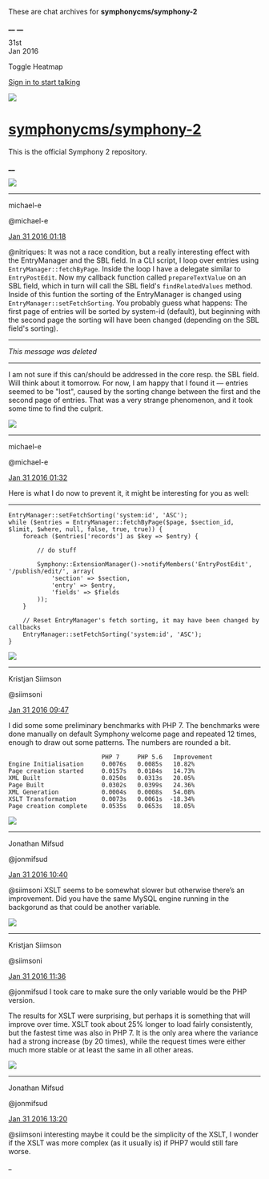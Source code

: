 These are chat archives for **symphonycms/symphony-2**

[__](/symphonycms/symphony-2/archives/2016/02/01)
[__](/symphonycms/symphony-2/archives/2016/01/30)

31st  
Jan 2016

Toggle Heatmap

[Sign in to start talking](/login?action=login&button=archive-login)

![](https://avatars-02.gitter.im/group/iv/3/57542c45c43b8c601977197e?s=48)

#  [symphonycms/symphony-2](/symphonycms/symphony-2)

This is the official Symphony 2 repository.

[ __ ](/orgs/symphonycms/rooms "More symphonycms rooms" )

![](https://avatars2.githubusercontent.com/u/40072?v=3&s=30)

__ __

michael-e

@michael-e

[Jan 31 2016
01:18](https://gitter.im/symphonycms/symphony-2?at=56ad60edc54bc2bf180d0a5f ""
)

@nitriques: It was not a race condition, but a really interesting effect with
the EntryManager and the SBL field. In a CLI script, I loop over entries using
`EntryManager::fetchByPage`. Inside the loop I have a delegate similar to
`EntryPostEdit`. Now my callback function called `prepareTextValue` on an SBL
field, which in turn will call the SBL field's `findRelatedValues` method.
Inside of this funtion the sorting of the EntryManager is changed using
`EntryManager::setFetchSorting`. You probably guess what happens: The first
page of entries will be sorted by system-id (default), but beginning with the
second page the sorting will have been changed (depending on the SBL field's
sorting).

__ __

_This message was deleted_

__ __

I am not sure if this can/should be addressed in the core resp. the SBL field.
Will think about it tomorrow. For now, I am happy that I found it — entries
seemed to be "lost", caused by the sorting change between the first and the
second page of entries. That was a very strange phenomenon, and it took some
time to find the culprit.

![](https://avatars2.githubusercontent.com/u/40072?v=3&s=30)

__ __

michael-e

@michael-e

[Jan 31 2016
01:32](https://gitter.im/symphonycms/symphony-2?at=56ad6419586242210ae08b82 ""
)

Here is what I do now to prevent it, it might be interesting for you as well:

__ __

    
    
    EntryManager::setFetchSorting('system:id', 'ASC');
    while ($entries = EntryManager::fetchByPage($page, $section_id, $limit, $where, null, false, true, true)) {
        foreach ($entries['records'] as $key => $entry) {
    
            // do stuff
    
            Symphony::ExtensionManager()->notifyMembers('EntryPostEdit', '/publish/edit/', array(
                'section' => $section,
                'entry' => $entry,
                'fields' => $fields
            ));
        }
    
        // Reset EntryManager's fetch sorting, it may have been changed by callbacks
        EntryManager::setFetchSorting('system:id', 'ASC');
    }

![](https://avatars2.githubusercontent.com/u/1738636?v=3&s=30)

__ __

Kristjan Siimson

@siimsoni

[Jan 31 2016
09:47](https://gitter.im/symphonycms/symphony-2?at=56add82edc33b33c7548e8d7 ""
)

I did some some preliminary benchmarks with PHP 7. The benchmarks were done
manually on default Symphony welcome page and repeated 12 times, enough to
draw out some patterns. The numbers are rounded a bit.

    
    
                              PHP 7     PHP 5.6   Improvement    
    Engine Initialisation     0.0076s   0.0085s   10.82%
    Page creation started     0.0157s   0.0184s   14.73%
    XML Built                 0.0250s   0.0313s   20.05%
    Page Built                0.0302s   0.0399s   24.36%
    XML Generation            0.0004s   0.0008s   54.08%
    XSLT Transformation       0.0073s   0.0061s  -18.34%
    Page creation complete    0.0535s   0.0653s   18.05%

![](https://avatars1.githubusercontent.com/u/859775?v=3&s=30)

__ __

Jonathan Mifsud

@jonmifsud

[Jan 31 2016
10:40](https://gitter.im/symphonycms/symphony-2?at=56ade4818fbaf4220afa5e65 ""
)

@siimsoni XSLT seems to be somewhat slower but otherwise there’s an
improvement. Did you have the same MySQL engine running in the backgorund as
that could be another variable.

![](https://avatars2.githubusercontent.com/u/1738636?v=3&s=30)

__ __

Kristjan Siimson

@siimsoni

[Jan 31 2016
11:36](https://gitter.im/symphonycms/symphony-2?at=56adf1aeeaf741c118d5ee98 ""
)

@jonmifsud I took care to make sure the only variable would be the PHP
version.

The results for XSLT were surprising, but perhaps it is something that will
improve over time. XSLT took about 25% longer to load fairly consistently, but
the fastest time was also in PHP 7. It is the only area where the variance had
a strong increase (by 20 times), while the request times were either much more
stable or at least the same in all other areas.

![](https://avatars1.githubusercontent.com/u/859775?v=3&s=30)

__ __

Jonathan Mifsud

@jonmifsud

[Jan 31 2016
13:20](https://gitter.im/symphonycms/symphony-2?at=56ae0a0080ad69394a7b7fbe ""
)

@siimsoni interesting maybe it could be the simplicity of the XSLT, I wonder
if the XSLT was more complex (as it usually is) if PHP7 would still fare
worse.

_


